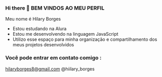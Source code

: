 ### Hi there 👋 BEM VINDOS AO MEU PERFIL
Meu nome é Hilary Borges

- Estou estudando na Alura
- Estou me desenvolvendo na linguagem JavaScript
- Utilizo esse espaço para minha organização e compartilhamento dos meus projetos desenvolvidos

### Você pode entrar em contato comigo :

hilaryborges8@gmail.com
@hiilary_borges
